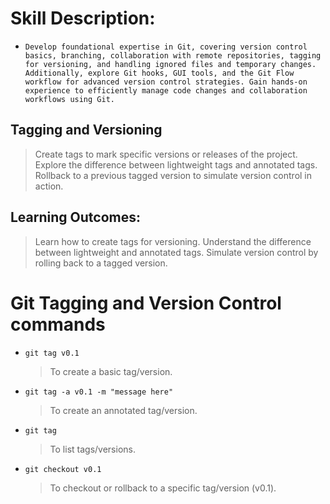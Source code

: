 # Skill Description:

- `Develop foundational expertise in Git, covering version control basics, branching, collaboration with remote repositories, tagging for versioning, and handling ignored files and temporary changes. Additionally, explore Git hooks, GUI tools, and the Git Flow workflow for advanced version control strategies. Gain hands-on experience to efficiently manage code changes and collaboration workflows using Git.`

## Tagging and Versioning

> Create tags to mark specific versions or releases of the project.
> Explore the difference between lightweight tags and annotated tags.
> Rollback to a previous tagged version to simulate version control in action.

## Learning Outcomes:

> Learn how to create tags for versioning.
> Understand the difference between lightweight and annotated tags.
> Simulate version control by rolling back to a tagged version.

# Git Tagging and Version Control commands

- `git tag v0.1`

  > To create a basic tag/version.

- `git tag -a v0.1 -m "message here"`

  > To create an annotated tag/version.

- `git tag`

  > To list tags/versions.

- `git checkout v0.1`
  > To checkout or rollback to a specific tag/version (v0.1).

